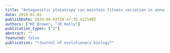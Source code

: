 ```yaml
---
title: "Antagonistic pleiotropy can maintain fitness variation in annual plants"
date: 2018-01-01
publishDate: 2019-06-03T20:47:35.422540Z
authors: ["KE Brown", "JK Kelly"]
publication_types: ["2"]
abstract: ""
featured: false
publication: "*Journal of evolutionary biology*"
---
```


